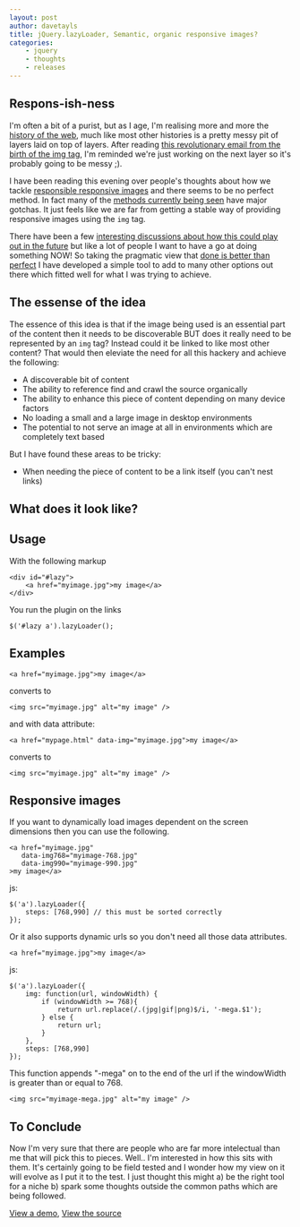 ```yaml
--- 
layout: post 
author: davetayls 
title: jQuery.lazyLoader, Semantic, organic responsive images?
categories:
    - jquery
    - thoughts
    - releases
---
```


## Respons-ish-ness

I'm often a bit of a purist, but as I age, I'm realising more and more the [history of the web](http://1997.webhistory.org/www.lists/www-talk.1993q1/index.html), much like most other histories is a pretty messy pit of layers laid on top of layers. After reading [this revolutionary email from the birth of the img tag](http://1997.webhistory.org/www.lists/www-talk.1993q1/0182.html), I'm reminded we're just working on the next layer so it's probably going to be messy ;).

I have been reading this evening over people's thoughts about how we tackle [responsible responsive images](http://adactio.com/journal/4997/) and there seems to be no perfect method. In fact many of the [methods currently being seen](http://www.cloudfour.com/responsive-imgs-part-2/) have major gotchas. It just feels like we are far from getting a stable way of providing responsive images using the `img` tag. 

There have been a few [interesting discussions about how this could play out in the future](http://www.cloudfour.com/responsive-imgs-part-3-future-of-the-img-tag/) but like a lot of people I want to have a go at doing something NOW! So taking the pragmatic view that [done is better than perfect](http://lifehacker.com/5864004/the-done-manifesto-lays-out-13-ground-rules-for-getting-to-done) I have developed a simple tool to add to many other options out there which fitted well for what I was trying to achieve.

## The essense of the idea

The essence of this idea is that if the image being used is an essential part of the content then it needs to be discoverable BUT does it really need to be represented by an `img` tag? Instead could it be linked to like most other content? That would then eleviate the need for all this hackery and achieve the following:

 - A discoverable bit of content
 - The ability to reference find and crawl the source organically
 - The ability to enhance this piece of content depending on many device factors
 - No loading a small and a large image in desktop environments
 - The potential to not serve an image at all in environments which are completely text based

But I have found these areas to be tricky:

 - When needing the piece of content to be a link itself (you can't nest links)

## What does it look like?


Usage
--- 

With the following markup

    <div id="#lazy">
        <a href="myimage.jpg">my image</a>
    </div>

You run the plugin on the links

    $('#lazy a').lazyLoader();

Examples
--- 

    <a href="myimage.jpg">my image</a>

converts to

    <img src="myimage.jpg" alt="my image" />

and with data attribute:

    <a href="mypage.html" data-img="myimage.jpg">my image</a>

converts to

    <img src="myimage.jpg" alt="my image" />


Responsive images
--- 

If you want to dynamically load images dependent on the screen dimensions then
you can use the following.

    <a href="myimage.jpg" 
       data-img768="myimage-768.jpg" 
       data-img990="myimage-990.jpg" 
    >my image</a>

js:

    $('a').lazyLoader({
        steps: [768,990] // this must be sorted correctly
    });

Or it also supports dynamic urls so you don't need all those data attributes.

    <a href="myimage.jpg">my image</a>

js:

    $('a').lazyLoader({
        img: function(url, windowWidth) {
            if (windowWidth >= 768){
                return url.replace(/.(jpg|gif|png)$/i, '-mega.$1'); 
            } else {
                return url;
            }
        },
        steps: [768,990]
    });

This function appends "-mega" on to the end of the url if the windowWidth is
greater than or equal to 768.

    <img src="myimage-mega.jpg" alt="my image" />

## To Conclude

Now I'm very sure that there are people who are far more intelectual than me that will pick this to pieces. Well.. I'm interested in how this sits with them. It's certainly going to be field tested and I wonder how my view on it will evolve as I put it to the test. I just thought this might a) be the right tool for a niche b) spark some thoughts outside the common paths which are being followed.

[View a demo](http://the-taylors.org/jquery.lazyLoader/), [View the source](https://github.com/davetayls/jquery.lazyLoader)

